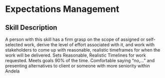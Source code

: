 # Expectations Management

## Skill Description
A person with this skill has a firm grasp on the scope of assigned or self-selected work, derive the level of effort associated with it, and work with stakeholders to come up with reasonable, realistic timeframes for when the work will be delivered.   Sets Reasonable, Realistic Timelines for work requested. Meets goals 90% of the time.  Comfortable saying “no,...” and presenting alternatives to client or someone with more seniority within Andela 

